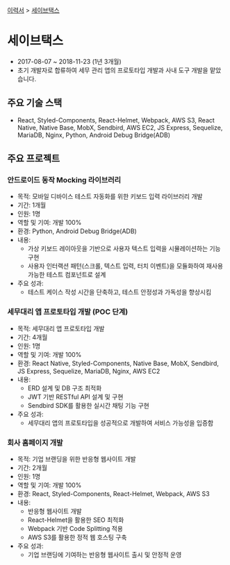 [이력서](../README_KR.md) &gt; [세이브택스](./2_savetax_kr.md)

# 세이브택스

- 2017-08-07 ~ 2018-11-23 (1년 3개월)
- 초기 개발자로 합류하여 세무 관리 앱의 프로토타입 개발과 사내 도구 개발을 맡았습니다.

## 주요 기술 스택

- React, Styled-Components, React-Helmet, Webpack, AWS S3, React Native, Native Base, MobX, Sendbird, AWS EC2, JS Express, Sequelize, MariaDB, Nginx, Python, Android Debug Bridge(ADB)

## 주요 프로젝트

### 안드로이드 동작 Mocking 라이브러리

- 목적: 모바일 디바이스 테스트 자동화를 위한 키보드 입력 라이브러리 개발
- 기간: 1개월
- 인원: 1명
- 역할 및 기여: 개발 100%
- 환경: Python, Android Debug Bridge(ADB)
- 내용:
  - 가상 키보드 레이아웃을 기반으로 사용자 텍스트 입력을 시뮬레이션하는 기능 구현
  - 사용자 인터랙션 패턴(스크롤, 텍스트 입력, 터치 이벤트)을 모듈화하여 재사용 가능한 테스트 컴포넌트로 설계
- 주요 성과:
  - 테스트 케이스 작성 시간을 단축하고, 테스트 안정성과 가독성을 향상시킴

### 세무대리 앱 프로토타입 개발 (POC 단계)

- 목적: 세무대리 앱 프로토타입 개발
- 기간: 4개월
- 인원: 1명
- 역할 및 기여: 개발 100%
- 환경: React Native, Styled-Components, Native Base, MobX, Sendbird, JS Express, Sequelize, MariaDB, Nginx, AWS EC2
- 내용:
  - ERD 설계 및 DB 구조 최적화
  - JWT 기반 RESTful API 설계 및 구현
  - Sendbird SDK를 활용한 실시간 채팅 기능 구현
- 주요 성과:
  - 세무대리 앱의 프로토타입을 성공적으로 개발하여 서비스 가능성을 입증함

### 회사 홈페이지 개발

- 목적: 기업 브랜딩을 위한 반응형 웹사이트 개발
- 기간: 2개월
- 인원: 1명
- 역할 및 기여: 개발 100%
- 환경: React, Styled-Components, React-Helmet, Webpack, AWS S3
- 내용:
  - 반응형 웹사이트 개발
  - React-Helmet을 활용한 SEO 최적화
  - Webpack 기반 Code Splitting 적용
  - AWS S3를 활용한 정적 웹 호스팅 구축
- 주요 성과:
  - 기업 브랜딩에 기여하는 반응형 웹사이트 출시 및 안정적 운영

